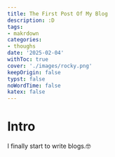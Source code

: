 ```yaml
---
title: The First Post Of My Blog
description: :D
tags:
- makrdown
categories:
- thoughs
date: '2025-02-04'
withToc: true
cover: './images/rocky.png'
keepOrigin: false
typst: false
noWordTime: false
katex: false
---
```


# Intro

I finally start to write blogs.🤓